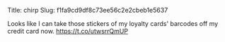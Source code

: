 Title: chirp
Slug: f1fa9cd9df8c73ee56c2e2cbeb1e5637

Looks like I can take those stickers of my loyalty cards' barcodes off my credit card now. <a href="https://t.co/utwsrrQmUP">https://t.co/utwsrrQmUP</a>
